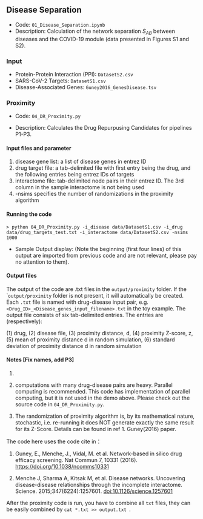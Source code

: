 ## Disease Separation

-   Code: `01_Disease_Separation.ipynb`
-   Description: Calculation of the network separation $S_{AB}$ between diseases and the COVID-19 module (data presented in Figures S1 and S2).

### Input

-   Protein-Protein Interaction (PPI): `DatasetS2.csv`
-   SARS-CoV-2 Targets: `DatasetS1.csv`
-   Disease-Associated Genes: `Guney2016_GenesDisease.tsv`


### Proximity

-   Code: `04_DR_Proximity.py`

-   Description: Calculates the Drug Repurpusing Candidates for pipelines P1-P3.

#### Input files and parameter

1.  disease gene list: a list of disease genes in entrez ID
2.  drug target file: a tab-delimited file with first entry being the drug, and the following entries being entrez IDs of targets
3.  interactome file: tab-delimited node pairs in their entrez ID. The 3rd column in the sample interactome is not being used
4.  -nsims specifies the number of randomizations in the proximity algorithm

#### Running the code

`> python 04_DR_Proximity.py -i_disease data/DatasetS1.csv -i_drug data/drug_targets_test.txt -i_interactome data/DatasetS2.csv -nsims 1000`

-   Sample Output display: (Note the beginning (first four lines) of this output are imported from previous code and are not relevant, please pay no attention to them).


#### Output files

The output of the code are .txt files in the `output/proximity` folder. If the \``output/proximity` folder is not present, it will automatically be created. Each `.txt` file is named with drug-disease input pair, e.g. `<Drug_ID>_<Disease_genes_input_filename>.txt` in the toy example. The output file consists of six tab-delimited entries. The entries are (respectively):

(1) drug,
(2) disease file,
(3) proximity distance, d,
(4) proximity Z-score, z,
(5) mean of proximity distance d in random simulation,
(6) standard deviation of proximity distance d in random simulation

#### Notes [Fix names, add P3]

1. 

2.  computations with many drug-disease pairs are heavy. Parallel computing is recommended. This code has implementation of parallel computing, but it is not used in the demo above. Please check out the source code in `04_DR_Proximity.py`.

3.  The randomization of proximity algorithm is, by its mathematical nature, stochastic, i.e. re-running it does NOT generate exactly the same result for its Z-Score. Details can be found in ref 1. Guney(2016) paper.

The code here uses the code cite in：

1.  Guney, E., Menche, J., Vidal, M. et al. Network-based in silico drug efficacy screening. Nat Commun 7, 10331 (2016). <https://doi.org/10.1038/ncomms10331>

2.  Menche J, Sharma A, Kitsak M, et al. Disease networks. Uncovering disease-disease relationships through the incomplete interactome. Science. 2015;347(6224):1257601. <doi:10.1126/science.1257601>


After the proximity code is run, you have to combine all `txt` files, they can be easily combined by `cat *.txt >> output.txt `.
